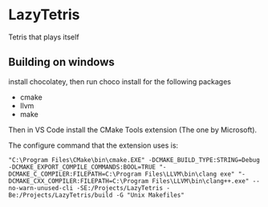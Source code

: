 # LazyTetris
Tetris that plays itself

## Building on windows
install chocolatey, then run choco install for the following packages
* cmake
* llvm
* make

Then in VS Code install the CMake Tools extension (The one by Microsoft).

The configure command that the extension uses is:
```
"C:\Program Files\CMake\bin\cmake.EXE" -DCMAKE_BUILD_TYPE:STRING=Debug -DCMAKE_EXPORT_COMPILE_COMMANDS:BOOL=TRUE "-DCMAKE_C_COMPILER:FILEPATH=C:\Program Files\LLVM\bin\clang exe" "-DCMAKE_CXX_COMPILER:FILEPATH=C:\Program Files\LLVM\bin\clang++.exe" --no-warn-unused-cli -SE:/Projects/LazyTetris -Be:/Projects/LazyTetris/build -G "Unix Makefiles"
```